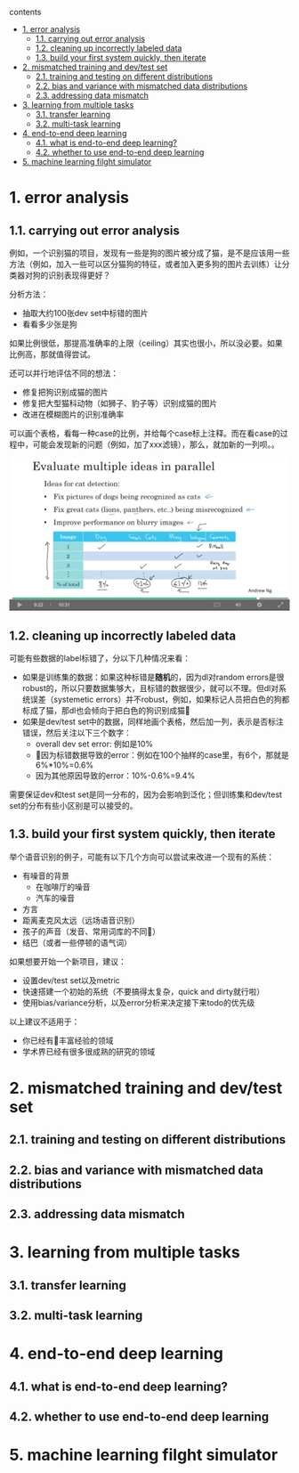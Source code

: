 contents

<!-- TOC -->

- [1. error analysis](#1-error-analysis)
    - [1.1. carrying out error analysis](#11-carrying-out-error-analysis)
    - [1.2. cleaning up incorrectly labeled data](#12-cleaning-up-incorrectly-labeled-data)
    - [1.3. build your first system quickly, then iterate](#13-build-your-first-system-quickly-then-iterate)
- [2. mismatched training and dev/test set](#2-mismatched-training-and-devtest-set)
    - [2.1. training and testing on different distributions](#21-training-and-testing-on-different-distributions)
    - [2.2. bias and variance with mismatched data distributions](#22-bias-and-variance-with-mismatched-data-distributions)
    - [2.3. addressing data mismatch](#23-addressing-data-mismatch)
- [3. learning from multiple tasks](#3-learning-from-multiple-tasks)
    - [3.1. transfer learning](#31-transfer-learning)
    - [3.2. multi-task learning](#32-multi-task-learning)
- [4. end-to-end deep learning](#4-end-to-end-deep-learning)
    - [4.1. what is end-to-end deep learning?](#41-what-is-end-to-end-deep-learning)
    - [4.2. whether to use end-to-end deep learning](#42-whether-to-use-end-to-end-deep-learning)
- [5. machine learning filght simulator](#5-machine-learning-filght-simulator)

<!-- /TOC -->

# 1. error analysis

## 1.1. carrying out error analysis

例如，一个识别猫的项目，发现有一些是狗的图片被分成了猫，是不是应该用一些方法（例如，加入一些可以区分猫狗的特征，或者加入更多狗的图片去训练）让分类器对狗的识别表现得更好？

分析方法：
+ 抽取大约100张dev set中标错的图片
+ 看看多少张是狗

如果比例很低，那提高准确率的上限（ceiling）其实也很小，所以没必要。如果比例高，那就值得尝试。

还可以并行地评估不同的想法：

+ 修复把狗识别成猫的图片
+ 修复把大型猫科动物（如狮子、豹子等）识别成猫的图片
+ 改进在模糊图片的识别准确率

可以画个表格，看每一种case的比例，并给每个case标上注释。而在看case的过程中，可能会发现新的问题（例如，加了xxx滤镜），那么，就加新的一列呗。。

![multiple-case-error-analysis.png](../c3/imgs/multiple-case-error-analysis.png)

## 1.2. cleaning up incorrectly labeled data

可能有些数据的label标错了，分以下几种情况来看：

+ 如果是训练集的数据：如果这种标错是**随机**的，因为dl对random errors是很robust的，所以只要数据集够大，且标错的数据很少，就可以不理。但dl对系统误差（systemetic errors）并不robust，例如，如果标记人员把白色的狗都标成了猫，那dl也会倾向于把白色的狗识别成猫
+ 如果是dev/test set中的数据，同样地画个表格，然后加一列，表示是否标注错误，然后关注以下三个数字：
    + overall dev set error: 例如是10%
    + 因为标错数据导致的error：例如在100个抽样的case里，有6个，那就是6%*10%=0.6%
    + 因为其他原因导致的error：10%-0.6%=9.4%

需要保证dev和test set是同一分布的，因为会影响到泛化；但训练集和dev/test set的分布有些小区别是可以接受的。

## 1.3. build your first system quickly, then iterate

举个语音识别的例子，可能有以下几个方向可以尝试来改进一个现有的系统：

+ 有噪音的背景
    + 在咖啡厅的噪音
    + 汽车的噪音
+ 方言
+ 距离麦克风太远（远场语音识别）
+ 孩子的声音（发音、常用词库的不同）
+ 结巴（或者一些停顿的语气词）

如果想要开始一个新项目，建议：
+ 设置dev/test set以及metric
+ 快速搭建一个初始的系统（不要搞得太复杂，quick and dirty就行啦）
+ 使用bias/variance分析，以及error分析来决定接下来todo的优先级

以上建议不适用于：
+ 你已经有丰富经验的领域
+ 学术界已经有很多很成熟的研究的领域

# 2. mismatched training and dev/test set

## 2.1. training and testing on different distributions

## 2.2. bias and variance with mismatched data distributions

## 2.3. addressing data mismatch

# 3. learning from multiple tasks

## 3.1. transfer learning

## 3.2. multi-task learning

# 4. end-to-end deep learning

## 4.1. what is end-to-end deep learning?

## 4.2. whether to use end-to-end deep learning

# 5. machine learning filght simulator


